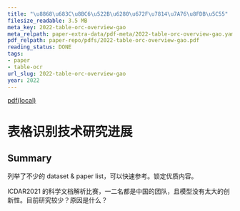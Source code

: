 ```yaml
---
title: "\u8868\u683C\u8BC6\u522B\u6280\u672F\u7814\u7A76\u8FDB\u5C55"
filesize_readable: 3.5 MB
meta_key: 2022-table-orc-overview-gao
meta_relpath: paper-extra-data/pdf-meta/2022-table-orc-overview-gao.yaml
pdf_relpath: paper-repo/pdfs/2022-table-orc-overview-gao.pdf
reading_status: DONE
tags:
- paper
- table-ocr
url_slug: 2022-table-orc-overview-gao
year: 2022
---
```


[pdf(local)](../../paper-repo/pdfs/2022-table-orc-overview-gao.pdf)

# 表格识别技术研究进展

## Summary

列举了不少的 dataset & paper list，可以快速参考。锁定优质内容。

ICDAR2021 的科学文档解析比赛，一二名都是中国的团队，且模型没有太大的创新性。目前研究较少？原因是什么？
